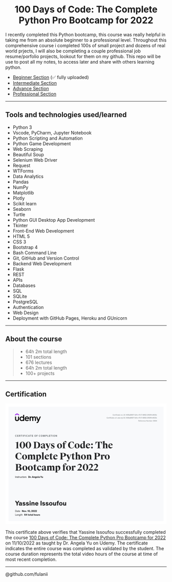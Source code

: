 

<h1 align="center" <a href="https://www.udemy.com/course/100-days-of-code/">100 Days of Code: The Complete Python Pro Bootcamp for 2022</a> </h1>

<p>
    I recently completed this Python bootcamp, this course was really helpful in taking me from an absolute beginner to a professional level. Throughout this comprehensive course i completed 100s of small project and dozens of real world prjects, I will also be completing a couple professional job resume/porfolio projects, lookout for them on my github. This repo will be use to post all my notes, to access later and share with others learning python.
</p>


- [Beginner Section](BeginnerSection) (✅ fully uploaded)
- [Intermediate Section](IntermediateSection)
- [Advance Section](BeginnerSection)
- [Professional Section](BeginnerSection)


---
## Tools and technologies used/learned
- Python 3
- Vscode, PyCharm, Jupyter Notebook
- Python Scripting and Automation
- Python Game Development
- Web Scraping
- Beautiful Soup
- Selenium Web Driver
- Request
- WTForms
- Data Analytics
- Pandas
- NumPy
- Matplotlib
- Plotly
- Scikit learn
- Seaborn
- Turtle
- Python GUI Desktop App Development
- Tkinter
- Front-End Web Development
- HTML 5
- CSS 3
- Bootstrap 4
- Bash Command Line
- Git, GitHub and Version Control
- Backend Web Development
- Flask
- REST
- APIs
- Databases
- SQL
- SQLite
- PostgreSQL
- Authentication
- Web Design
- Deployment with GitHub Pages, Heroku and GUnicorn


---
## About the course
> - 64h 2m total length
> - 101 sections 
> - 676 lectures 
> - 64h 2m total length
> - 100+ projects


---
## Certification
![certification image](certification.jpeg)

This certificate above verifies that Yassine Issoufou successfully completed the course <a href="https://www.udemy.com/course/100-days-of-code/">100 Days of Code: The Complete Python Pro Bootcamp for 2022 </a> on 11/10/2022 as taught by Dr. Angela Yu on Udemy. The certificate indicates the entire course was completed as validated by the student. The course duration represents the total video hours of the course at time of most recent completion.

---
@github.com/fulanii